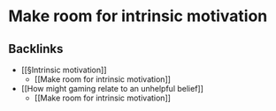 # Make room for intrinsic motivation

## Backlinks
* [[§Intrinsic motivation]]
	* [[Make room for intrinsic motivation]]
* [[How might gaming relate to an unhelpful belief]]
	* [[Make room for intrinsic motivation]]

<!-- {BearID:C55DB52E-D2B0-42B0-8A7C-83391BD45919-66120-0000FD85594D057F} -->

